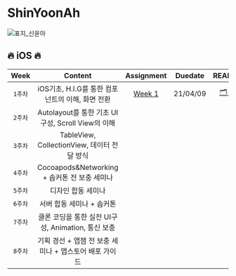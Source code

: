 # ShinYoonAh
![표지_신윤아](https://user-images.githubusercontent.com/60260284/113490328-32d28f80-9504-11eb-9e0e-a053a84ae27e.png)

## 🔥 iOS 🔥

|Week      |Content     |Assignment  |Duedate |README |   
|:------------:|:----------:|:-----:|:----------:|:------:|
|`1주차`|iOS기초, H.I.G를 통한 컴포넌트의 이해, 화면 전환 |[Week 1](https://github.com/28th-BE-SOPT-iOS-Part/ShinYoonAh/tree/main/assignment/PA1)|21/04/09 |[🗂 🗂](https://github.com/28th-BE-SOPT-iOS-Part/ShinYoonAh/blob/main/assignment/PA1/README.md)|
|`2주차`|Autolayout를 통한 기초 UI구성, Scroll View의 이해 || ||
|`3주차`|TableView, CollectionView, 데이터 전달 방식 || ||
|`4주차`|Cocoapods&Networking + 솝커톤 전 보충 세미나 || ||
|`5주차`|디자인 합동 세미나 || ||
|`6주차`|서버 합동 세미나 + 솝커톤 || ||
|`7주차`|클론 코딩을 통한 실전 UI구성, Animation, 통신 보충 || ||
|`8주차`|기획 경선 + 앱잼 전 보충 세미나 + 앱스토어 배포 가이드 || ||
